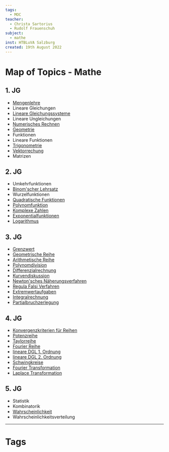```yaml
---
tags:
  - MOC
teacher:
  - Christa Sartorius
  - Rudolf Frauenschuh
subject:
  - mathe
inst: HTBLuVA Salzburg
created: 19th August 2022
---
```


# Map of Topics - Mathe

## 1. JG

 - [Mengenlehre](Mengenlehre.md)
 - Lineare Gleichungen
 - [Lineare Gleichungssysteme](mathe%20(3)/Lineare%20Gleichungssysteme.md)
 - Lineare Ungleichungen
 - [Numerisches Rechnen](mathe%20(3)/Numerisches%20Rechnen.md)
 - [Geometrie](mathe%20(4)/Geometrie.md)
 - Funktionen
 - Lineare Funktionen
 - [Trigonometrie](Trigonometrie.md)
 - [Vektorrechung](mathe%20(3)/Vektorrechung.md)
 - Matrizen

## 2. JG

 - Umkehrfunktionen
 - [Binom'scher Lehrsatz](mathe%20(3)/Binom'scher%20Lehrsatz.md)
 - Wurzelfunktionen
 - [Quadratische Funktionen](Quadratische%20Funktionen)
 - [Polynomfunktion](Polynomfunktion)
 - [Komplexe Zahlen](mathe%20(3)/Komplexe%20Zahlen.md)
 - [Exponentialfunktionen](Exponentialfunktionen)
 - [Logarithmus](Logarithmus)

## 3. JG

 - [Grenzwert](mathe%20(3)/Grenzwert.md)
 - [Geometrische Reihe](Geometrische%20Reihe)
 - [Arithmetische Reihe](Arithmetische%20Reihe)
 - [Polynomdivision](mathe%20(3)/Polynomdivision.md)
 - [Differenzialrechnung](mathe%20(3)/Differenzialrechnung.md)
 - [Kurvendiskussion]({MOC}%20Kurvendiskussion.md)
 - [Newton'sches Näherungsverfahren](mathe%20(3)/Newton'sches%20Näherungsverfahren.md)
 - [Regula Falsi Verfahren](mathe%20(3)/Regula%20Falsi%20Verfahren.md)
 - [Extremwertaufgaben](Extremwertaufgaben)
 - [Integralrechnung](mathe%20(3)/Integralrechnung.md)
 - [Partialbruchzerlegung](mathe%20(3)/Partialbruchzerlegung.md)

## 4. JG

 - [Konvergenzkriterien für Reihen](mathe%20(4)/Konvergenzkriterien%20für%20Reihen.md)
 - [Potenzreihe](mathe%20(4)/Potenzreihe.md)
 - [Taylorreihe](mathe%20(4)/Taylorreihe.md)
 - [Fourier Reihe](mathe%20(4)/Fourier%20Reihe.md)
 - [lineare DGL 1. Ordnung](mathe%20(4)/lineare%20DGL%201.%20Ordnung.md)
 - [lineare DGL 2. Ordnung](mathe%20(4)/lineare%20DGL%202.%20Ordnung.md)
 - [Schwingkreise](mathe%20(4)/Schwingkreise.md)
 - [Fourier Transformation](mathe%20(4)/Fourier%20Transformation.md)
 - [Laplace Transformation](mathe%20(4)/Laplace%20Transformation.md)

## 5. JG

- Statistik
- Kombinatorik
- [Wahrscheinlichkeit](mathe%20(5)/Wahrscheinlichkeit.md)
- Wahrscheinlichkeitsverteilung

---

# Tags